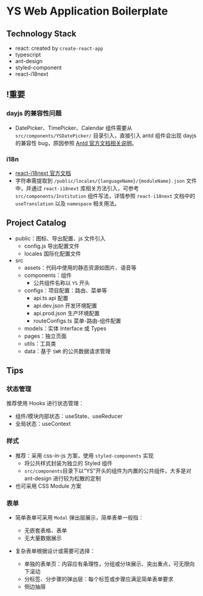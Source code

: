 # YS Web Application Boilerplate

## Technology Stack

- react: created by `create-react-app`
- typescript
- ant-design
- styled-component
- react-i18next

## !重要

### dayjs 的兼容性问题

- DatePicker、TimePicker、Calendar 组件需要从 `src/components/YSDatePicker/` 目录引入，直接引入 antd 组件会出现 dayjs 的兼容性 bug，原因参照 [Antd 官方文档相关说明](https://ant.design/docs/react/replace-moment-cn)。

### i18n

- [react-i18next 官方文档](https://react.i18next.com/)
- 字符串需提取到 `/public/locales/{languageName}/{moduleName}.json` 文件中，并通过 `react-i18next` 库相关方法引入，可参考 `src/components/Institution` 组件写法，详情参照 `react-i18next` 文档中的 `useTranslation` 以及 `namespace` 相关用法。

## Project Catalog

- public：图标、导出配置、js 文件引入
  - config.js 导出配置文件
  - locales 国际化配置文件
- src
  - assets：代码中使用的静态资源如图片、语音等
  - components：组件
    - 公共组件名称以 `YS` 开头
  - configs：项目配置：路由、菜单等
    - api.ts api 配置
    - api.dev.json 开发环境配置
    - api.prod.json 生产环境配置
    - routeConfigs.ts 菜单-路由-组件配置
  - models：实体 Interface 或 Types
  - pages：独立页面
  - utils：工具类
  - data：基于 `SWR` 的公共数据请求管理

## Tips

### 状态管理

推荐使用 Hooks 进行状态管理：

- 组件/模块内部状态：useState、useReducer
- 全局状态：useContext

### 样式

- 推荐：采用 css-in-js 方案，使用 `styled-components` 实现
  - 将公共样式封装为独立的 Styled 组件
  - `src/components`目录下以“YS”开头的组件为内置的公共组件，大多是对 ant-design 进行较为松散的定制
- 也可采用 CSS Module 方案

### 表单

- 简单表单可采用 `Modal` 弹出层展示，简单表单一般指：

  - 无嵌套表格、表单
  - 无大量数据展示

- 复杂表单根据设计或需要可选择：
  - 单独的表单页：内容应有条理性，分组或分块展示、突出重点，可无限向下滚动
  - 分标签、分步骤的弹出层：每个标签或步骤应满足简单表单要求
  - 侧边抽屉
